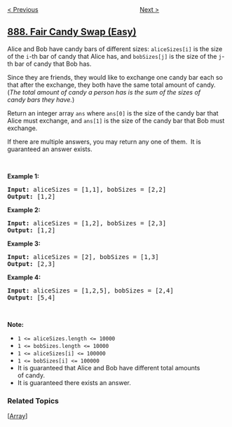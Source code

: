 <!--|This file generated by command(leetcode description); DO NOT EDIT.    |-->
<!--+----------------------------------------------------------------------+-->
<!--|@author    openset <openset.wang@gmail.com>                           |-->
<!--|@link      https://github.com/openset                                 |-->
<!--|@home      https://github.com/openset/leetcode                        |-->
<!--+----------------------------------------------------------------------+-->

[< Previous](../super-egg-drop "Super Egg Drop")
　　　　　　　　　　　　　　　　
[Next >](../construct-binary-tree-from-preorder-and-postorder-traversal "Construct Binary Tree from Preorder and Postorder Traversal")

## [888. Fair Candy Swap (Easy)](https://leetcode.com/problems/fair-candy-swap "公平的糖果棒交换")

<p>Alice and Bob have candy bars of different sizes: <code>aliceSizes[i]</code> is the size of the <code>i</code>-th bar of candy that Alice has, and <code>bobSizes[j]</code> is the size of the <code>j</code>-th bar of candy that Bob has.</p>

<p>Since they are friends, they would like to exchange one candy bar each so that after the exchange, they both have the same total&nbsp;amount of candy.&nbsp; (<em>The total amount of candy&nbsp;a person has is the sum of the sizes of candy&nbsp;bars they have.</em>)</p>

<p>Return an integer array <code>ans</code>&nbsp;where <code>ans[0]</code> is the size of the candy bar that Alice must exchange, and <code>ans[1]</code> is the size of the candy bar that Bob must exchange.</p>

<p>If there are multiple answers, you may return any one of them.&nbsp; It is guaranteed an answer exists.</p>

<p>&nbsp;</p>

<div>
<p><strong>Example 1:</strong></p>

<pre>
<strong>Input: </strong>aliceSizes = <span id="example-input-1-1">[1,1]</span>, bobSizes = <span id="example-input-1-2">[2,2]</span>
<strong>Output: </strong><span id="example-output-1">[1,2]</span>
</pre>

<div>
<p><strong>Example 2:</strong></p>

<pre>
<strong>Input: </strong>aliceSizes = <span id="example-input-2-1">[1,2]</span>, bobSizes = <span id="example-input-2-2">[2,3]</span>
<strong>Output: </strong><span id="example-output-2">[1,2]</span>
</pre>

<div>
<p><strong>Example 3:</strong></p>

<pre>
<strong>Input: </strong>aliceSizes = <span id="example-input-3-1">[2]</span>, bobSizes = <span id="example-input-3-2">[1,3]</span>
<strong>Output: </strong><span id="example-output-3">[2,3]</span>
</pre>

<div>
<p><strong>Example 4:</strong></p>

<pre>
<strong>Input: </strong>aliceSizes = <span id="example-input-4-1">[1,2,5]</span>, bobSizes = <span id="example-input-4-2">[2,4]</span>
<strong>Output: </strong><span id="example-output-4">[5,4]</span>
</pre>

<p>&nbsp;</p>

<p><strong><span>Note:</span></strong></p>

<ul>
	<li><span><code>1 &lt;= aliceSizes.length &lt;= 10000</code></span></li>
	<li><span><code>1 &lt;= bobSizes.length &lt;= 10000</code></span></li>
	<li><code><span>1 &lt;= aliceSizes[i] &lt;= 100000</span></code></li>
	<li><code><span>1 &lt;= bobSizes[i] &lt;= 100000</span></code></li>
	<li>It is guaranteed that Alice and Bob have different total amounts of&nbsp;candy.</li>
	<li>It is guaranteed there exists an&nbsp;answer.</li>
</ul>
</div>
</div>
</div>
</div>

### Related Topics
  [[Array](../../tag/array/README.md)]
